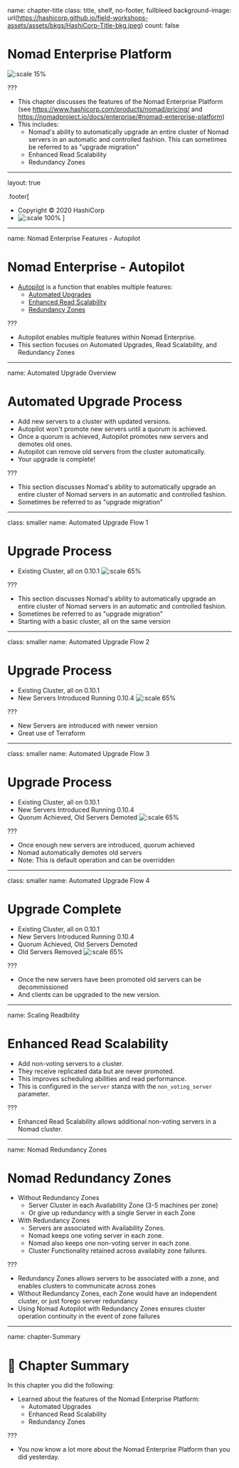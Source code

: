 name: chapter-title
class: title, shelf, no-footer, fullbleed
background-image: url(https://hashicorp.github.io/field-workshops-assets/assets/bkgs/HashiCorp-Title-bkg.jpeg)
count: false

# Nomad Enterprise Platform

![:scale 15%](https://hashicorp.github.io/field-workshops-assets/assets/logos/logo_nomad.png)

???
* This chapter discusses the features of the Nomad Enterprise Platform (see https://www.hashicorp.com/products/nomad/pricing/ and https://nomadproject.io/docs/enterprise/#nomad-enterprise-platform)
* This includes:
  * Nomad's ability to automatically upgrade an entire cluster of Nomad servers in an automatic and controlled fashion. This can sometimes be referred to as "upgrade migration"
  * Enhanced Read Scalability
  * Redundancy Zones

---
layout: true

.footer[
- Copyright © 2020 HashiCorp
- ![:scale 100%](https://hashicorp.github.io/field-workshops-assets/assets/logos/HashiCorp_Icon_Black.svg)
]

---
name: Nomad Enterprise Features - Autopilot
# Nomad Enterprise - Autopilot

* [Autopilot](https://learn.hashicorp.com/tutorials/nomad/autopilot) is a function that enables multiple features:
    * [Automated Upgrades](https://nomadproject.io/docs/enterprise/#automated-upgrades)
    * [Enhanced Read Scalability](https://nomadproject.io/docs/enterprise/#enhanced-read-scalability)
    * [Redundancy Zones](https://nomadproject.io/docs/enterprise/#redundancy-zones)

???
- Autopilot enables multiple features within Nomad Enterprise.
- This section focuses on Automated Upgrades, Read Scalability, and Redundancy Zones

---
name: Automated Upgrade Overview
# Automated Upgrade Process

* Add new servers to a cluster with updated versions.
* Autopilot won't promote new servers until a quorum is achieved.
* Once a quorum is achieved, Autopilot promotes new servers and demotes old ones.
* Autopilot can remove old servers from the cluster automatically.
* Your upgrade is complete!

???
- This section discusses Nomad's ability to automatically upgrade an entire cluster of Nomad servers in an automatic and controlled fashion.
- Sometimes be referred to as "upgrade migration"

---
class: smaller
name: Automated Upgrade Flow 1
# Upgrade Process
* Existing Cluster, all on 0.10.1
![:scale 65%](images/Upgrade-Start.png)

???
- This section discusses Nomad's ability to automatically upgrade an entire cluster of Nomad servers in an automatic and controlled fashion.
- Sometimes be referred to as "upgrade migration"
- Starting with a basic cluster, all on the same version

---
class: smaller
name: Automated Upgrade Flow 2
# Upgrade Process
* Existing Cluster, all on 0.10.1
* New Servers Introduced Running 0.10.4
![:scale 65%](images/Introduce-New-Servers.png)

???
- New Servers are introduced with newer version
- Great use of Terraform

---
class: smaller
name: Automated Upgrade Flow 3
# Upgrade Process
* Existing Cluster, all on 0.10.1
* New Servers Introduced Running 0.10.4
* Quorum Achieved, Old Servers Demoted
![:scale 65%](images/Demote-Old-Servers.png)

???
- Once enough new servers are introduced, quorum achieved
- Nomad automatically demotes old servers
- Note:  This is default operation and can be overridden

---
class: smaller
name: Automated Upgrade Flow 4
# Upgrade Complete
* Existing Cluster, all on 0.10.1
* New Servers Introduced Running 0.10.4
* Quorum Achieved, Old Servers Demoted
* Old Servers Removed
![:scale 65%](images/Upgraded-Servers.png)

???
- Once the new servers have been promoted old servers can be decommissioned
- And clients can be upgraded to the new version.

---
name: Scaling Readbility
# Enhanced Read Scalability

* Add non-voting servers to a cluster.
* They receive replicated data but are never promoted.
* This improves scheduling abilities and read performance.
* This is configured in the `server` stanza with the `non_voting_server` parameter.

???
* Enhanced Read Scalability allows additional non-voting servers in a Nomad cluster.
---
name: Nomad Redundancy Zones
# Nomad Redundancy Zones

* Without Redundancy Zones
    * Server Cluster in each Availability Zone (3-5 machines per zone)
    * Or give up redundancy with a single Server in each Zone
* With Redundancy Zones
    * Servers are associated with Availability Zones.
    * Nomad keeps one voting server in each zone.
    * Nomad also keeps one non-voting server in each zone.
    * Cluster Functionality retained across availabity zone failures.

???
- Redundancy Zones allows servers to be associated with a zone, and enables clusters to communicate across zones
- Without Redundancy Zones, each Zone would have an independent cluster, or just forego server redundancy
- Using Nomad Autopilot with Redundancy Zones ensures cluster operation continuity in the event of zone failures

---
name: chapter-Summary
# 📝 Chapter Summary

In this chapter you did the following:
* Learned about the features of the Nomad Enterprise Platform:
  * Automated Upgrades
  * Enhanced Read Scalability
  * Redundancy Zones

???
* You now know a lot more about the Nomad Enterprise Platform than you did yesterday.
